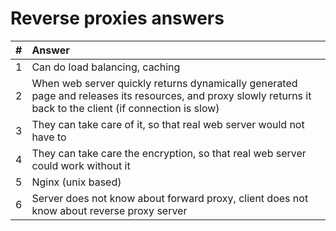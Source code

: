 # Reverse proxies answers

| #   | Answer                                                                                                                                                        |
| :-- | :------------------------------------------------------------------------------------------------------------------------------------------------------------ |
| 1   | Can do load balancing, caching                                                                                                                                |
| 2   | When web server quickly returns dynamically generated page and releases its resources, and proxy slowly returns it back to the client (if connection is slow) |
| 3   | They can take care of it, so that real web server would not have to                                                                                           |
| 4   | They can take care the encryption, so that real web server could work without it                                                                              |
| 5   | Nginx (unix based)                                                                                                                                            |
| 6   | Server does not know about forward proxy, client does not know about reverse proxy server                                                                     |

